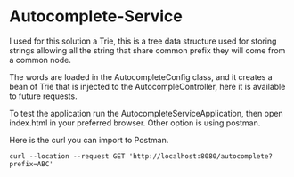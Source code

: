 # Autocomplete-Service

I used for this solution a Trie, this is a tree data structure used for storing strings allowing all the string that share common prefix they will come from a common node.

The words are loaded in the AutocompleteConfig class, and it creates a bean of Trie that is injected to the AutocompleController, here it is available to future requests.

To test the application run the AutocompleteServiceApplication, then open index.html in your preferred browser. Other option is using postman.

Here is the curl you can import to Postman.

```
curl --location --request GET 'http://localhost:8080/autocomplete?prefix=ABC'
```